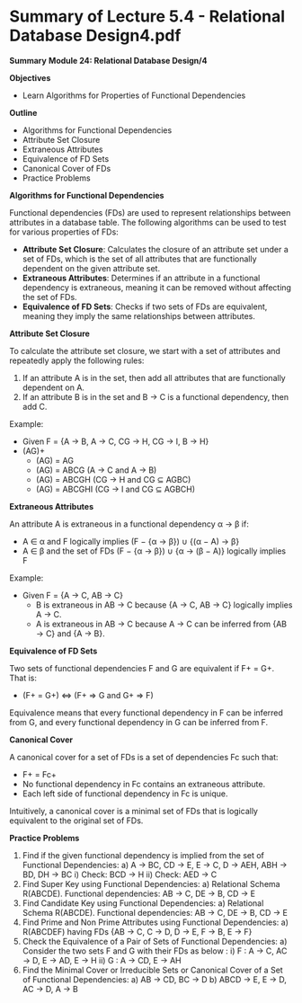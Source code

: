 #  Summary of Lecture 5.4 - Relational Database Design4.pdf 
**Summary**
**Module 24: Relational Database Design/4**

**Objectives**

* Learn Algorithms for Properties of Functional Dependencies

**Outline**

* Algorithms for Functional Dependencies
* Attribute Set Closure
* Extraneous Attributes
* Equivalence of FD Sets
* Canonical Cover of FDs
* Practice Problems

**Algorithms for Functional Dependencies**

Functional dependencies (FDs) are used to represent relationships between attributes in a database table. The following algorithms can be used to test for various properties of FDs:

* **Attribute Set Closure**: Calculates the closure of an attribute set under a set of FDs, which is the set of all attributes that are functionally dependent on the given attribute set.
* **Extraneous Attributes**: Determines if an attribute in a functional dependency is extraneous, meaning it can be removed without affecting the set of FDs.
* **Equivalence of FD Sets**: Checks if two sets of FDs are equivalent, meaning they imply the same relationships between attributes.

**Attribute Set Closure**

To calculate the attribute set closure, we start with a set of attributes and repeatedly apply the following rules:

1. If an attribute A is in the set, then add all attributes that are functionally dependent on A.
2. If an attribute B is in the set and B → C is a functional dependency, then add C.

Example:
* Given F = {A → B, A → C, CG → H, CG → I, B → H}
* (AG)+
    * (AG) = AG
    * (AG) = ABCG (A → C and A → B)
    * (AG) = ABCGH (CG → H and CG ⊆ AGBC)
    * (AG) = ABCGHI (CG → I and CG ⊆ AGBCH)

**Extraneous Attributes**

An attribute A is extraneous in a functional dependency α → β if:

* A ∈ α and F logically implies (F − {α → β}) ∪ {(α − A) → β}
* A ∈ β and the set of FDs (F − {α → β}) ∪ {α → (β − A)} logically implies F

Example:
* Given F = {A → C, AB → C}
    * B is extraneous in AB → C because {A → C, AB → C} logically implies A → C.
    * A is extraneous in AB → C because A → C can be inferred from {AB → C} and {A → B}.

**Equivalence of FD Sets**

Two sets of functional dependencies F and G are equivalent if F+ = G+. That is:

* (F+ = G+) ⇔ (F+ ⇒ G and G+ ⇒ F)

Equivalence means that every functional dependency in F can be inferred from G, and every functional dependency in G can be inferred from F.

**Canonical Cover**

A canonical cover for a set of FDs is a set of dependencies Fc such that:

* F+ = Fc+
* No functional dependency in Fc contains an extraneous attribute.
* Each left side of functional dependency in Fc is unique.

Intuitively, a canonical cover is a minimal set of FDs that is logically equivalent to the original set of FDs.

**Practice Problems**

1. Find if the given functional dependency is implied from the set of Functional Dependencies:
    a) A → BC, CD → E, E → C, D → AEH, ABH → BD, DH → BC
        i) Check: BCD → H
        ii) Check: AED → C
2. Find Super Key using Functional Dependencies:
    a) Relational Schema R(ABCDE). Functional dependencies:
        AB → C, DE → B, CD → E
3. Find Candidate Key using Functional Dependencies:
    a) Relational Schema R(ABCDE). Functional dependencies:
        AB → C, DE → B, CD → E
4. Find Prime and Non Prime Attributes using Functional Dependencies:
    a) R(ABCDEF) having FDs {AB → C, C → D, D → E, F → B, E → F}
5. Check the Equivalence of a Pair of Sets of Functional Dependencies:
    a) Consider the two sets F and G with their FDs as below :
        i) F : A → C, AC → D, E → AD, E → H
        ii) G : A → CD, E → AH
6. Find the Minimal Cover or Irreducible Sets or Canonical Cover of a Set of
Functional Dependencies:
    a) AB → CD, BC → D
    b) ABCD → E, E → D, AC → D, A → B
